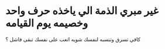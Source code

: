 # غير مبري الذمة الي ياخذه حرف واحد وخصيمه يوم القيامه 
كافي تسرق وتنسبه لنفسك شويه اتعب على نفسك تبقى فاشل ؟
